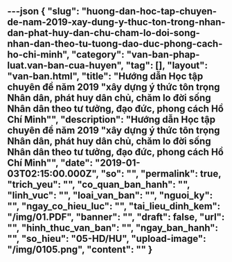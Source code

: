 ---json
{
    "slug": "huong-dan-hoc-tap-chuyen-de-nam-2019-xay-dung-y-thuc-ton-trong-nhan-dan-phat-huy-dan-chu-cham-lo-doi-song-nhan-dan-theo-tu-tuong-dao-duc-phong-cach-ho-chi-minh",
    "category": "van-ban-phap-luat.van-ban-cua-huyen",
    "tag": [],
    "layout": "van-ban.html",
    "title": "Hướng dẫn Học tập chuyên đề năm 2019 \"xây dựng ý thức tôn trọng Nhân dân, phát huy dân chủ, chăm lo đời sống Nhân dân theo tư tưởng, đạo đức, phong cách Hồ Chí Minh\"",
    "description": "Hướng dẫn Học tập chuyên đề năm 2019 \"xây dựng ý thức tôn trọng Nhân dân, phát huy dân chủ, chăm lo đời sống Nhân dân theo tư tưởng, đạo đức, phong cách Hồ Chí Minh\"",
    "date": "2019-01-03T02:15:00.000Z",
    "so": "",
    "permalink": true,
    "trich_yeu": "",
    "co_quan_ban_hanh": "",
    "linh_vuc": "",
    "loai_van_ban": "",
    "nguoi_ky": "",
    "ngay_co_hieu_luc": "",
    "tai_lieu_dinh_kem": "/img/01.PDF",
    "banner": "",
    "draft": false,
    "url": "",
    "hinh_thuc_van_ban": "",
    "ngay_ban_hanh": "",
    "so_hieu": "05-HD/HU",
    "upload-image": "/img/0105.png",
    "__content__": ""
}
---
<p><img alt="" src="/img/0101.png" /></p>

<p><img alt="" src="/img/0102.png" /></p>

<p><img alt="" src="/img/0103.png" /></p>

<p><img alt="" src="/img/0104.png" /></p>

<p><img alt="" src="/img/0105.png" /></p>
